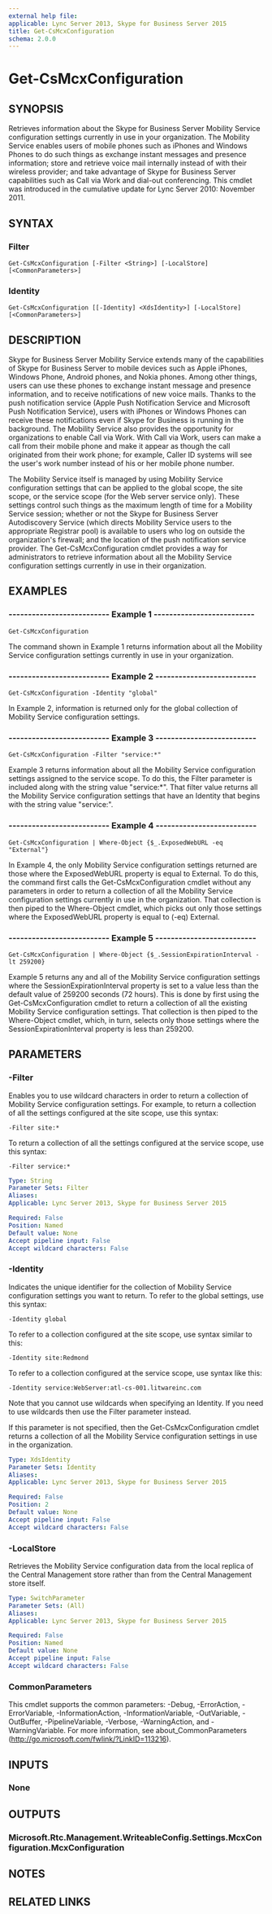 ```yaml
---
external help file: 
applicable: Lync Server 2013, Skype for Business Server 2015
title: Get-CsMcxConfiguration
schema: 2.0.0
---
```


# Get-CsMcxConfiguration

## SYNOPSIS
Retrieves information about the Skype for Business Server Mobility Service configuration settings currently in use in your organization.
The Mobility Service enables users of mobile phones such as iPhones and Windows Phones to do such things as exchange instant messages and presence information; store and retrieve voice mail internally instead of with their wireless provider; and take advantage of Skype for Business Server capabilities such as Call via Work and dial-out conferencing.
This cmdlet was introduced in the cumulative update for Lync Server 2010: November 2011.


## SYNTAX

### Filter
```
Get-CsMcxConfiguration [-Filter <String>] [-LocalStore] [<CommonParameters>]
```

### Identity
```
Get-CsMcxConfiguration [[-Identity] <XdsIdentity>] [-LocalStore] [<CommonParameters>]
```

## DESCRIPTION
Skype for Business Server Mobility Service extends many of the capabilities of Skype for Business Server to mobile devices such as Apple iPhones, Windows Phone, Android phones, and Nokia phones.
Among other things, users can use these phones to exchange instant message and presence information, and to receive notifications of new voice mails.
Thanks to the push notification service (Apple Push Notification Service and Microsoft Push Notification Service), users with iPhones or Windows Phones can receive these notifications even if Skype for Business is running in the background.
The Mobility Service also provides the opportunity for organizations to enable Call via Work.
With Call via Work, users can make a call from their mobile phone and make it appear as though the call originated from their work phone; for example, Caller ID systems will see the user's work number instead of his or her mobile phone number.

The Mobility Service itself is managed by using Mobility Service configuration settings that can be applied to the global scope, the site scope, or the service scope (for the Web server service only).
These settings control such things as the maximum length of time for a Mobility Service session; whether or not the Skype for Business Server Autodiscovery Service (which directs Mobility Service users to the appropriate Registrar pool) is available to users who log on outside the organization's firewall; and the location of the push notification service provider.
The Get-CsMcxConfiguration cmdlet provides a way for administrators to retrieve information about all the Mobility Service configuration settings currently in use in their organization.


## EXAMPLES

### -------------------------- Example 1 --------------------------
```
Get-CsMcxConfiguration
```

The command shown in Example 1 returns information about all the Mobility Service configuration settings currently in use in your organization.

### -------------------------- Example 2 --------------------------
```
Get-CsMcxConfiguration -Identity "global"
```

In Example 2, information is returned only for the global collection of Mobility Service configuration settings.

### -------------------------- Example 3 --------------------------
```
Get-CsMcxConfiguration -Filter "service:*"
```

Example 3 returns information about all the Mobility Service configuration settings assigned to the service scope.
To do this, the Filter parameter is included along with the string value "service:*".
That filter value returns all the Mobility Service configuration settings that have an Identity that begins with the string value "service:".

### -------------------------- Example 4 --------------------------
```
Get-CsMcxConfiguration | Where-Object {$_.ExposedWebURL -eq "External"}
```

In Example 4, the only Mobility Service configuration settings returned are those where the ExposedWebURL property is equal to External.
To do this, the command first calls the Get-CsMcxConfiguration cmdlet without any parameters in order to return a collection of all the Mobility Service configuration settings currently in use in the organization.
That collection is then piped to the Where-Object cmdlet, which picks out only those settings where the ExposedWebURL property is equal to (-eq) External.

### -------------------------- Example 5 --------------------------
```
Get-CsMcxConfiguration | Where-Object {$_.SessionExpirationInterval -lt 259200}
```

Example 5 returns any and all of the Mobility Service configuration settings where the SessionExpirationInterval property is set to a value less than the default value of 259200 seconds (72 hours).
This is done by first using the Get-CsMcxConfiguration cmdlet to return a collection of all the existing Mobility Service configuration settings.
That collection is then piped to the Where-Object cmdlet, which, in turn, selects only those settings where the SessionExpirationInterval property is less than 259200.


## PARAMETERS

### -Filter
Enables you to use wildcard characters in order to return a collection of Mobility Service configuration settings.
For example, to return a collection of all the settings configured at the site scope, use this syntax:

`-Filter site:*`

To return a collection of all the settings configured at the service scope, use this syntax:

`-Filter service:*`

```yaml
Type: String
Parameter Sets: Filter
Aliases: 
Applicable: Lync Server 2013, Skype for Business Server 2015

Required: False
Position: Named
Default value: None
Accept pipeline input: False
Accept wildcard characters: False
```

### -Identity
Indicates the unique identifier for the collection of Mobility Service configuration settings you want to return.
To refer to the global settings, use this syntax:

`-Identity global`

To refer to a collection configured at the site scope, use syntax similar to this:

`-Identity site:Redmond`

To refer to a collection configured at the service scope, use syntax like this:

`-Identity service:WebServer:atl-cs-001.litwareinc.com`

Note that you cannot use wildcards when specifying an Identity.
If you need to use wildcards then use the Filter parameter instead.

If this parameter is not specified, then the Get-CsMcxConfiguration cmdlet returns a collection of all the Mobility Service configuration settings in use in the organization.

```yaml
Type: XdsIdentity
Parameter Sets: Identity
Aliases: 
Applicable: Lync Server 2013, Skype for Business Server 2015

Required: False
Position: 2
Default value: None
Accept pipeline input: False
Accept wildcard characters: False
```

### -LocalStore
Retrieves the Mobility Service configuration data from the local replica of the Central Management store rather than from the Central Management store itself.

```yaml
Type: SwitchParameter
Parameter Sets: (All)
Aliases: 
Applicable: Lync Server 2013, Skype for Business Server 2015

Required: False
Position: Named
Default value: None
Accept pipeline input: False
Accept wildcard characters: False
```

### CommonParameters
This cmdlet supports the common parameters: -Debug, -ErrorAction, -ErrorVariable, -InformationAction, -InformationVariable, -OutVariable, -OutBuffer, -PipelineVariable, -Verbose, -WarningAction, and -WarningVariable. For more information, see about_CommonParameters (http://go.microsoft.com/fwlink/?LinkID=113216).


## INPUTS

### None


## OUTPUTS

### Microsoft.Rtc.Management.WriteableConfig.Settings.McxConfiguration.McxConfiguration


## NOTES


## RELATED LINKS